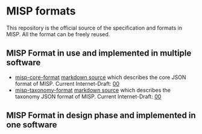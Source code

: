 # MISP formats

This repository is the official source of the specification and formats in MISP. All the format can be freely reused.

## MISP Format in use and implemented in multiple software

* [misp-core-format](misp-core-format/raw.md.txt) [markdown source](misp-core-format/raw.md) which describes the core JSON format of MISP. Current Internet-Draft: [00](https://tools.ietf.org/html/draft-dulaunoy-misp-core-format)
* [misp-taxonomy-format](misp-taxonomy-format/raw.md.txt) [markdown source](misp-taxonomy-format/raw.md) which describes the taxonomy JSON format of MISP. Current Internet-Draft: [00](https://tools.ietf.org/html/draft-dulaunoy-misp-taxonomy-format)

## MISP Format in design phase and implemented in one software

